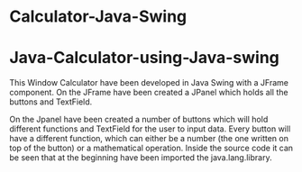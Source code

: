 # Calculator-Java-Swing
# Java-Calculator-using-Java-swing
This Window Calculator have been developed in Java Swing with a JFrame component. On the JFrame have been created a JPanel which holds all the buttons and TextField.

On the Jpanel have been created a number of buttons which will hold different functions and TextField for the user to input data. Every button will have a different function, which can either be a number (the one written on top of the button) or a mathematical operation.
Inside the source code it can be seen that at the beginning have been imported the java.lang.library. 
